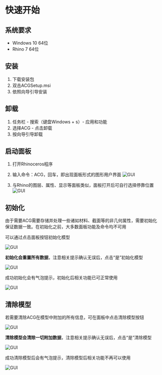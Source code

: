 # 快速开始

## 系统要求

- Windows 10 64位
- Rhino 7 64位

## 安装

1. 下载安装包
1. 双击ACGSetup.msi
1. 依照向导引导安装

## 卸载
1. 任务栏 - 搜索（键盘Windows + s）- 应用和功能
1. 选择ACG - 点击卸载
1. 按向导引导卸载

## 启动面板
1. 打开Rhinoceros程序


1. 输入命令：ACG，回车，即出现面板形式的图形用户界面
![GUI](/_static/img/quickstart/1.jpg)

1. 与Rhino的图层、属性、显示等面板类似，面板打开后可自行选择停靠位置
![GUI](/_static/img/quickstart/2.jpg)

## 初始化
由于需要ACG需要存储并处理一些诸如材料、截面等的非几何属性，需要初始化保证数据一致。在初始化之前，大多数面板功能及命令均不可用

可以通过点击面板按钮初始化模型

![GUI](/_static/img/quickstart/3.jpg)

**初始化会重置所有数据**，注意相关提示确认无误后，点击“是”初始化模型

![GUI](/_static/img/quickstart/4.jpg)

成功初始化会有气泡提示，初始化后相关功能已可正常使用

![GUI](/_static/img/quickstart/5.jpg)

## 清除模型
若需要清除ACG在模型中附加的所有信息，可在面板中点击清除模型按钮

![GUI](/_static/img/quickstart/6.jpg)

**清除模型会清除一切附加数据**，注意相关提示确认无误后，点击“是”清除模型

![GUI](/_static/img/quickstart/7.jpg)

成功清除模型后会有气泡提示，清除模型后相关功能不再可以使用

![GUI](/_static/img/quickstart/8.jpg)

